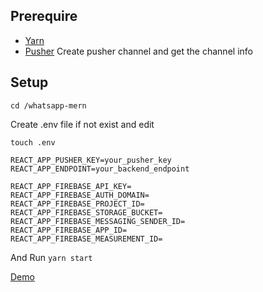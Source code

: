 ## Prerequire
* [Yarn](https://classic.yarnpkg.com/lang/en/docs/install/#debian-stable)
* [Pusher](https://dashboard.pusher.com/)
Create pusher channel and get the channel info

## Setup
```
cd /whatsapp-mern
```

Create .env file if not exist and edit
```
touch .env

REACT_APP_PUSHER_KEY=your_pusher_key
REACT_APP_ENDPOINT=your_backend_endpoint

REACT_APP_FIREBASE_API_KEY=
REACT_APP_FIREBASE_AUTH_DOMAIN=
REACT_APP_FIREBASE_PROJECT_ID=
REACT_APP_FIREBASE_STORAGE_BUCKET=
REACT_APP_FIREBASE_MESSAGING_SENDER_ID=
REACT_APP_FIREBASE_APP_ID=
REACT_APP_FIREBASE_MEASUREMENT_ID=
```

And Run `yarn start`


[Demo](https://whatsapp-mern-82fe9.web.app/)